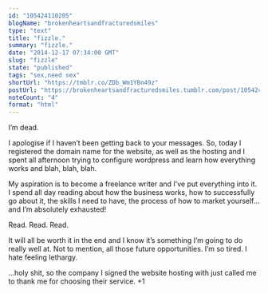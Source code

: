```yaml
---
id: "105424110205"
blogName: "brokenheartsandfracturedsmiles"
type: "text"
title: "fizzle."
summary: "fizzle."
date: "2014-12-17 07:34:00 GMT"
slug: "fizzle"
state: "published"
tags: "sex,need sex"
shortUrl: "https://tmblr.co/ZDb_Wm1YBn49z"
postUrl: "https://brokenheartsandfracturedsmiles.tumblr.com/post/105424110205/fizzle"
noteCount: "4"
format: "html"
---
```


I’m dead.

I apologise if I haven’t been getting back to your messages. So, today I registered the domain name for the website, as well as the hosting and I spent all afternoon trying to configure wordpress and learn how everything works and blah, blah, blah. 

My aspiration is to become a freelance writer and I’ve put everything into it. I spend all day reading about how the business works, how to successfully go about it, the skills I need to have, the process of how to market yourself… and I’m absolutely exhausted! 

Read. Read. Read. 

It will all be worth it in the end and I know it’s something I’m going to do really well at. Not to mention, all those future opportunities. I’m so tired. I hate feeling lethargy.

…holy shit, so the company I signed the website hosting with just called me to thank me for choosing their service. +1